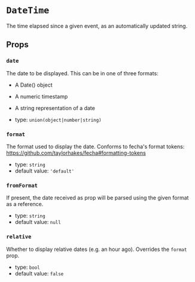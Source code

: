 `DateTime`
==========

The time elapsed since a given event, as an automatically updated string.

Props
-----

### `date`

The date to be displayed. This can be in one of three formats:

- A Date() object
- A numeric timestamp
- A string representation of a date

- type: `union(object|number|string)`


### `format`

The format used to display the date. Conforms to fecha's format
tokens: https://github.com/taylorhakes/fecha#formatting-tokens

- type: `string`
- default value: `'default'`


### `fromFormat`

If present, the date received as prop will be parsed using the
given format as a reference.

- type: `string`
- default value: `null`


### `relative`

Whether to display relative dates (e.g. an hour ago).
Overrides the `format` prop.

- type: `bool`
- default value: `false`

